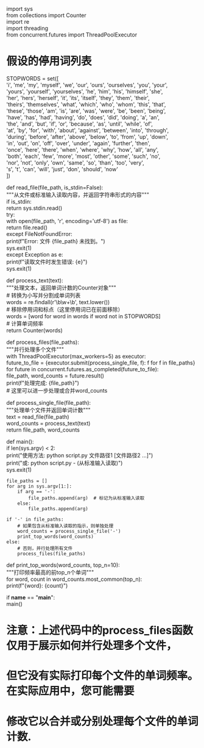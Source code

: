 import sys  
from collections import Counter  
import re  
import threading  
from concurrent.futures import ThreadPoolExecutor  
  
# 假设的停用词列表  
STOPWORDS = set([  
    'i', 'me', 'my', 'myself', 'we', 'our', 'ours', 'ourselves', 'you', 'your',  
    'yours', 'yourself', 'yourselves', 'he', 'him', 'his', 'himself', 'she',  
    'her', 'hers', 'herself', 'it', 'its', 'itself', 'they', 'them', 'their',  
    'theirs', 'themselves', 'what', 'which', 'who', 'whom', 'this', 'that',  
    'these', 'those', 'am', 'is', 'are', 'was', 'were', 'be', 'been', 'being',  
    'have', 'has', 'had', 'having', 'do', 'does', 'did', 'doing', 'a', 'an',  
    'the', 'and', 'but', 'if', 'or', 'because', 'as', 'until', 'while', 'of',  
    'at', 'by', 'for', 'with', 'about', 'against', 'between', 'into', 'through',  
    'during', 'before', 'after', 'above', 'below', 'to', 'from', 'up', 'down',  
    'in', 'out', 'on', 'off', 'over', 'under', 'again', 'further', 'then',  
    'once', 'here', 'there', 'when', 'where', 'why', 'how', 'all', 'any',  
    'both', 'each', 'few', 'more', 'most', 'other', 'some', 'such', 'no',  
    'nor', 'not', 'only', 'own', 'same', 'so', 'than', 'too', 'very',  
    's', 't', 'can', 'will', 'just', 'don', 'should', 'now'  
])  
  
def read_file(file_path, is_stdin=False):  
    """从文件或标准输入读取内容，并返回字符串形式的内容"""  
    if is_stdin:  
        return sys.stdin.read()  
    try:  
        with open(file_path, 'r', encoding='utf-8') as file:  
            return file.read()  
    except FileNotFoundError:  
        print(f"Error: 文件 {file_path} 未找到。")  
        sys.exit(1)  
    except Exception as e:  
        print(f"读取文件时发生错误: {e}")  
        sys.exit(1)  
  
def process_text(text):  
    """处理文本，返回单词计数的Counter对象"""  
    # 转换为小写并分割成单词列表  
    words = re.findall(r'\b\w+\b', text.lower())  
    # 移除停用词和标点（这里停用词已在前面移除）  
    words = [word for word in words if word not in STOPWORDS]  
    # 计算单词频率  
    return Counter(words)  
  
def process_files(file_paths):  
    """并行处理多个文件"""  
    with ThreadPoolExecutor(max_workers=5) as executor:  
        future_to_file = {executor.submit(process_single_file, f): f for f in file_paths}  
        for future in concurrent.futures.as_completed(future_to_file):  
            file_path, word_counts = future.result()  
            print(f"处理完成: {file_path}")  
            # 这里可以进一步处理或合并word_counts  
  
def process_single_file(file_path):  
    """处理单个文件并返回单词计数"""  
    text = read_file(file_path)  
    word_counts = process_text(text)  
    return file_path, word_counts  
  
def main():  
    if len(sys.argv) < 2:  
        print("使用方法: python script.py 文件路径1 [文件路径2 ...]")  
        print("或: python script.py - (从标准输入读取)")  
        sys.exit(1)  
  
    file_paths = []  
    for arg in sys.argv[1:]:  
        if arg == '-':  
            file_paths.append(arg)  # 标记为从标准输入读取  
        else:  
            file_paths.append(arg)  
  
    if '-' in file_paths:  
        # 如果包含从标准输入读取的指示，则单独处理  
        word_counts = process_single_file('-')  
        print_top_words(word_counts)  
    else:  
        # 否则，并行处理所有文件  
        process_files(file_paths)  
  
def print_top_words(word_counts, top_n=10):  
    """打印频率最高的前top_n个单词"""  
    for word, count in word_counts.most_common(top_n):  
        print(f"{word}: {count}")  
  
if __name__ == "__main__":  
    main()  
  
# 注意：上述代码中的process_files函数仅用于展示如何并行处理多个文件，  
# 但它没有实际打印每个文件的单词频率。在实际应用中，您可能需要  
# 修改它以合并或分别处理每个文件的单词计数.
